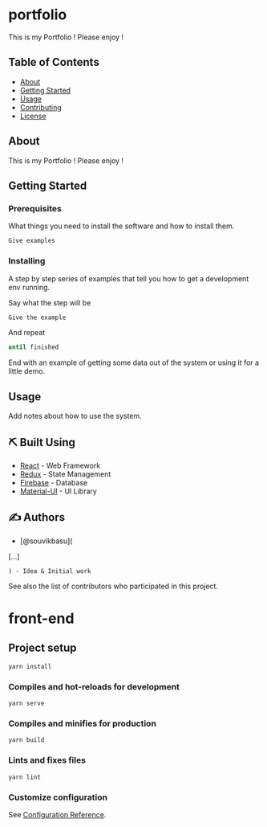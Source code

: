 # portfolio
This is my Portfolio ! Please enjoy !

## Table of Contents
- [About](#about)
- [Getting Started](#getting_started)
- [Usage](#usage)
- [Contributing](../CONTRIBUTING.md)
- [License](#license)

## About <a name = "about"></a>
This is my Portfolio ! Please enjoy !

## Getting Started <a name = "getting_started"></a>
### Prerequisites
What things you need to install the software and how to install them.

```
Give examples
```

### Installing
A step by step series of examples that tell you how to get a development env running.

Say what the step will be

```bash
Give the example
```

And repeat

```bash
until finished
```

End with an example of getting some data out of the system or using it for a little demo.

## Usage <a name = "usage"></a>
Add notes about how to use the system.

## ⛏️ Built Using <a name = "built_using"></a>
- [React](https://reactjs.org/) - Web Framework
- [Redux](https://redux.js.org/) - State Management
- [Firebase](https://firebase.google.com/) - Database
- [Material-UI](https://material-ui.com/) - UI Library

## ✍️ Authors <a name = "authors"></a>
- [@souvikbasu](

[...]
    
    ) - Idea & Initial work

See also the list of contributors who participated in this project.



# front-end

## Project setup
```
yarn install
```

### Compiles and hot-reloads for development
```
yarn serve
```

### Compiles and minifies for production
```
yarn build
```

### Lints and fixes files
```
yarn lint
```

### Customize configuration
See [Configuration Reference](https://cli.vuejs.org/config/).

